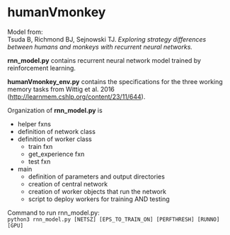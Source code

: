 # humanVmonkey

Model from:  
Tsuda B, Richmond BJ, Sejnowski TJ. *Exploring strategy differences between humans and monkeys with recurrent neural networks.*

**rnn_model.py** contains recurrent neural network model trained by reinforcement learning.  

**humanVmonkey_env.py** contains the specifications for the three working memory tasks from Wittig et al. 2016 (http://learnmem.cshlp.org/content/23/11/644).

Organization of **rnn_model.py** is
  - helper fxns
  - definition of network class
  - definition of worker class
      - train fxn
      - get_experience fxn
      - test fxn
  - main
      - definition of parameters and output directories
      - creation of central network
      - creation of worker objects that run the network
      - script to deploy workers for training AND testing

Command to run rnn_model.py:  
`python3 rnn_model.py [NETSZ] [EPS_TO_TRAIN_ON] [PERFTHRESH] [RUNNO] [GPU]`

